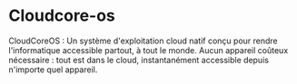 # Cloudcore-os
CloudCoreOS : Un système d'exploitation cloud natif conçu pour rendre l'informatique accessible partout, à tout le monde. Aucun appareil coûteux nécessaire : tout est dans le cloud, instantanément accessible depuis n'importe quel appareil.
